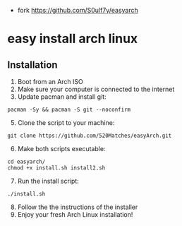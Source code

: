 - fork https://github.com/S0ulf7y/easyarch
# easy install arch linux

## Installation

1. Boot from an Arch ISO
2. Make sure your computer is connected to the internet
4. Update pacman and install git:
  ```
  pacman -Sy && pacman -S git --noconfirm
  ```
5. Clone the script to your machine:
  ```
  git clone https://github.com/520Matches/easyArch.git
  ```
6. Make both scripts executable:
  ```
  cd easyarch/
  chmod +x install.sh install2.sh
  ```
7. Run the install script:
  ```
  ./install.sh
  ```
8. Follow the the instructions of the installer
9. Enjoy your fresh Arch Linux installation!
